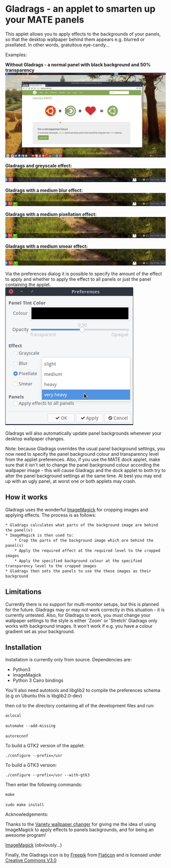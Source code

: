 # Gladrags - an applet to smarten up your MATE panels

This applet allows you to apply effects to the backgrounds of your panels, so that the desktop wallpaper behind them appears e.g. blurred or pixellated. In other words, gratuitous eye-candy... 

Examples:

**Without Gladrags - a normal panel with black background and 50% transparency**
![Without Gladrags](https://github.com/robint99/screenshots/raw/master/gladrags%20not%20running.png)

**Gladrags and greyscale effect:**
![greyscale](https://github.com/robint99/screenshots/raw/master/gladrags%20greyscale.png)

**Gladrags with a medium blur effect:**
![medium blur](https://github.com/robint99/screenshots/raw/master/gladrags%20medium%20blur.png)

**Gladrags with a medium pixellation effect:**
![medium pixellation](https://github.com/robint99/screenshots/raw/master/gladrags%20medium%20pixellation.png)

**Gladrags with a medium smear effect:**
![medium smear](https://github.com/robint99/screenshots/raw/master/gladrags%20medium%20smear.png)

Via the preferences dialog it is possible to specify the amount of the effect to apply and whether to apply the effect to all panels or just the panel containing the applet. 
![Gladrags preferences](https://github.com/robint99/screenshots/raw/master/gladrags%20prefs.png)

Gladrags will also automatically update panel backgrounds whenever your desktop wallpaper changes.

Note: because Gladrags overrides the usual panel background settings, you now need to specify the panel background colour and transparency level from the applet preferences. Also, if you use the MATE dock applet, make sure that it isn't set to change the panel background colour according the wallpaper image - this will cause Gladrags and the dock applet to both try to alter the panel background settings at the same time. At best you may end up with an ugly panel, at worst one or both applets may crash.  

## How it works

Gladrags uses the wonderful [ImageMagick](http://www.imagemagick.org/script/index.php "ImageMagick Homepage") for cropping images and applying effects. The process is as follows:

    * Gladrags calculates what parts of the background image are behind the panel(s)
    * ImageMagick is then used to:
        * Crop the parts of the background image which are behind the panel(s)
        * Apply the required effect at the required level to the cropped images
        * Apply the specified background colour at the specified transparency level to the cropped images
    * Gladrags then sets the panels to use the these images as their background
     
## Limitations

Currently there is no support for multi-monitor setups, but this is planned for the future. Gladrags may or may not work correctly in this situation - it is currently untested.
Also, for Gladrags to work, you must change your wallpaper settings to the style is either 'Zoom' or 'Stretch'
Gladrags only works with background images. It won't work if e.g. you have a colour gradient set as your background.

## Installation

Installation is currently only from source. Dependencies are:

* Python3
* ImageMagick
* Python 3 Cairo bindings

You'll also need autotools and libglib2 to compile the preferences schema (e.g on Ubuntu this is libglib2.0-dev)

then cd to the directory containing all of the development files and run:

```
aclocal

automake --add-missing

autoreconf
```

To build a GTK2 version of the applet:
```
./configure --prefix=/usr
```

To build a GTK3 version:
```
./configure --prefix=/usr --with-gtk3
```

Then enter the following commands:
```
make

sudo make install
```

Acknowledgements:

Thanks to the [Variety wallpaper changer](http://peterlevi.com/variety/ "Variety") for giving me the idea of using ImageMagick to apply effects to panels backgrounds, and for being an awesome program!
 
[ImageMagick](http://www.imagemagick.org/script/index.php "ImageMacick Homepage") (obviously...)
 
Finally, the Gladrags icon is by [Freepik](http://www.freepik.com "Freepik") from [Flaticon](http://www.flaticon.com "Flaticon") and is licensed under [Creative Commons V3.0](http://creativecommons.org/licenses/by/3.0/ "Creative Commons BY 3.0") 
